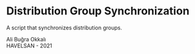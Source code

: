 # Distribution Group Synchronization

A script that synchronizes distribution groups.

Ali Buğra Okkalı  
HAVELSAN - 2021

